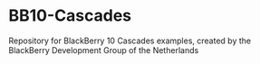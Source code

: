 BB10-Cascades
=============

Repository for BlackBerry 10 Cascades examples, created by the BlackBerry Development Group of the Netherlands